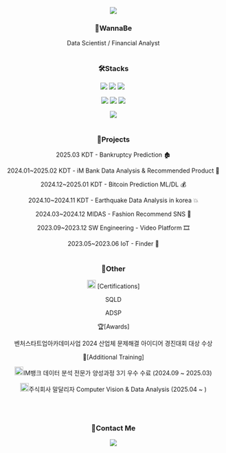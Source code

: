 <div align="center">
<img src="https://capsule-render.vercel.app/api?type=waving&color=4479A1&height=300&section=header&text=Hi%20Welcome,%20I'm%20MINKWAN%20JUNG%20👋&fontSize=40" />


### 🐬WannaBe
Data Scientist / Financial Analyst
<br/>
<br/>


### 🛠️Stacks

<img src="https://img.shields.io/badge/Python-3776AB?style=flat-square&logo=Python&logoColor=white"/> <img src="https://img.shields.io/badge/numpy-013243?style=flat-square&logo=numpy&logoColor=white"/> <img src="https://img.shields.io/badge/pandas-150458?style=flat-square&logo=pandas&logoColor=white"/> <img src=""/>

<img src="https://img.shields.io/badge/PyTorch-EE4C2C?style=flat-square&logo=PyTorch&logoColor=white"/> <img src="https://img.shields.io/badge/Tensorflow-FF6F00?style=flat-square&logo=Tensorflow&logoColor=white"/> <img src="https://img.shields.io/badge/scikitlearn-F7931E?style=flat-square&logo=scikitlearn&logoColor=white"/>


<img src="https://img.shields.io/badge/github-181717?style=flat-square&logo=github&logoColor=white"/>
<br/>
<br/>

### 📁Projects
2025.03 KDT - Bankruptcy Prediction 🏚

2024.01~2025.02 KDT - iM Bank Data Analysis & Recommended Product 🏦

2024.12~2025.01 KDT - Bitcoin Prediction ML/DL 💰

2024.10~2024.11 KDT - Earthquake Data Analysis in korea 💥

2024.03~2024.12 MIDAS - Fashion Recommend SNS 🧥

2023.09~2023.12 SW Engineering - Video Platform 🎞️

2023.05~2023.06 IoT - Finder 🚗
<br/>
<br/>

### 📌Other

<image src="https://github.com/user-attachments/assets/183434c6-e215-46ad-99ed-b5f6d1831c1f" alt="자격증" width="20"> [Certifications]

SQLD

ADSP


🏆[Awards]

벤처스타트업아카데미사업 2024 산업체 문제해결 아이디어 경진대회 대상 수상


🏃[Additional Training]

<image src="https://github.com/user-attachments/assets/ea61337d-dcc1-493f-a62b-832bc92a2370" alt="im뱅크" width="20">IM뱅크 데이터 분석 전문가 양성과정 3기 우수 수료 (2024.09 ~ 2025.03)

<image src="https://github.com/user-attachments/assets/a5d8220c-a151-4cfa-a6cc-2be217d23909" alt="im뱅크" width="20">주식회사 말달리자 Computer Vision & Data Analysis (2025.04 ~ )

<br/>
<br/>


### 📌Contact Me
[<img src="https://img.shields.io/badge/gmail-EA4335?style=flat-square&logo=gmail&logoColor=white"/>](mailto:mkmy789432@gmail.com)

</div>

